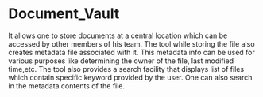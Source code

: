 Document_Vault
==============

It allows one to store documents at a central location which can be accessed by other members of his team. The tool while storing the file also creates metadata file associated with it. This metadata info can be used for various purposes like determining the owner of the file, last modified time,etc. The tool also provides a search facility that displays list of files which contain specific keyword provided by the user. One can also search in the metadata contents of the file.
